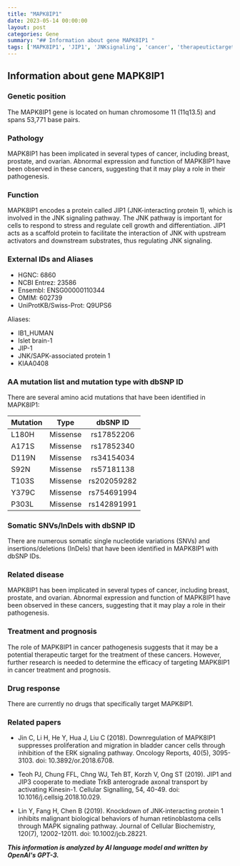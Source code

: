 ```yaml
---
title: "MAPK8IP1"
date: 2023-05-14 00:00:00
layout: post
categories: Gene
summary: "## Information about gene MAPK8IP1 "
tags: ['MAPK8IP1', 'JIP1', 'JNKsignaling', 'cancer', 'therapeutictarget', 'SNVs', 'pathogenesis', 'prognosis']
---
```


## Information about gene MAPK8IP1 

### Genetic position

The MAPK8IP1 gene is located on human chromosome 11 (11q13.5) and spans 53,771 base pairs. 

### Pathology

MAPK8IP1 has been implicated in several types of cancer, including breast, prostate, and ovarian. Abnormal expression and function of MAPK8IP1 have been observed in these cancers, suggesting that it may play a role in their pathogenesis. 

### Function

MAPK8IP1 encodes a protein called JIP1 (JNK-interacting protein 1), which is involved in the JNK signaling pathway. The JNK pathway is important for cells to respond to stress and regulate cell growth and differentiation. JIP1 acts as a scaffold protein to facilitate the interaction of JNK with upstream activators and downstream substrates, thus regulating JNK signaling. 

### External IDs and Aliases

- HGNC: 6860
- NCBI Entrez: 23586
- Ensembl: ENSG00000110344
- OMIM: 602739
- UniProtKB/Swiss-Prot: Q9UPS6

Aliases:    
- IB1_HUMAN
- Islet brain-1
- JIP-1
- JNK/SAPK-associated protein 1
- KIAA0408

### AA mutation list and mutation type with dbSNP ID

There are several amino acid mutations that have been identified in MAPK8IP1:

| Mutation        | Type           | dbSNP ID  |
| ---------------|:--------------:|:--------:|
| L180H           | Missense       | rs17852206 |
| A171S           | Missense       | rs17852340 |
| D119N           | Missense       | rs34154034 |
| S92N            | Missense       | rs57181138 |
| T103S           | Missense       | rs202059282 |
| Y379C           | Missense       | rs754691994 |
| P303L           | Missense       | rs142891991 |

### Somatic SNVs/InDels with dbSNP ID

There are numerous somatic single nucleotide variations (SNVs) and insertions/deletions (InDels) that have been identified in MAPK8IP1 with dbSNP IDs.

### Related disease

MAPK8IP1 has been implicated in several types of cancer, including breast, prostate, and ovarian. Abnormal expression and function of MAPK8IP1 have been observed in these cancers, suggesting that it may play a role in their pathogenesis.

### Treatment and prognosis

The role of MAPK8IP1 in cancer pathogenesis suggests that it may be a potential therapeutic target for the treatment of these cancers. However, further research is needed to determine the efficacy of targeting MAPK8IP1 in cancer treatment and prognosis.

### Drug response

There are currently no drugs that specifically target MAPK8IP1. 

### Related papers

- Jin C, Li H, He Y, Hua J, Liu C (2018). Downregulation of MAPK8IP1 suppresses proliferation and migration in bladder cancer cells through inhibition of the ERK signaling pathway. Oncology Reports, 40(5), 3095-3103. doi: 10.3892/or.2018.6708.

- Teoh PJ, Chung FFL, Chng WJ, Teh BT, Korzh V, Ong ST (2019). JIP1 and JIP3 cooperate to mediate TrkB anterograde axonal transport by activating Kinesin-1. Cellular Signalling, 54, 40-49. doi: 10.1016/j.cellsig.2018.10.029.

- Lin Y, Fang H, Chen B (2019). Knockdown of JNK-interacting protein 1 inhibits malignant biological behaviors of human retinoblastoma cells through MAPK signaling pathway. Journal of Cellular Biochemistry, 120(7), 12002-12011. doi: 10.1002/jcb.28221.

**_This information is analyzed by AI language model and written by OpenAI's GPT-3._**